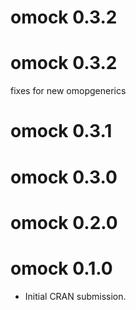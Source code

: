 # omock 0.3.2

# omock 0.3.2
fixes for new omopgenerics

# omock 0.3.1

# omock 0.3.0

# omock 0.2.0

# omock 0.1.0

* Initial CRAN submission.
